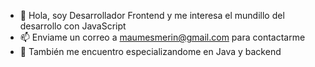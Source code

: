 - 👋 Hola, soy Desarrollador Frontend y me interesa el mundillo del desarrollo con JavaScript
- 📫 Enviame un correo a maumesmerin@gmail.com para contactarme
- 📖 También me encuentro especializandome en Java y backend
